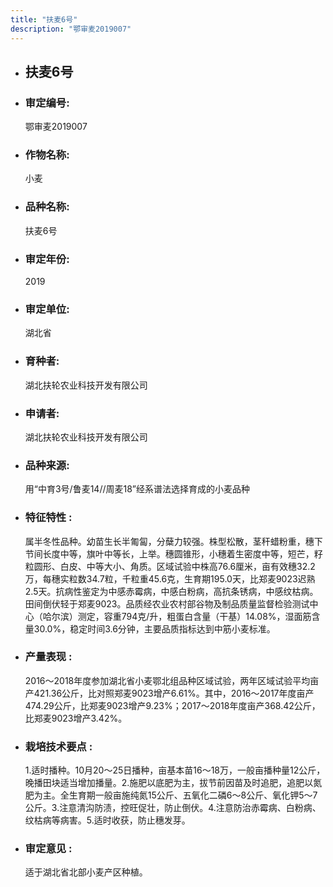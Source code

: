```yaml
---
title: "扶麦6号"
description: "鄂审麦2019007"
---
```

* ## 扶麦6号
* ###  审定编号:  
   鄂审麦2019007

*  ### 作物名称:  
   小麦

*   ###  品种名称: 
    扶麦6号

*   ### 审定年份: 
    2019

*   ### 审定单位:  
    湖北省

*   ### 育种者:  
    湖北扶轮农业科技开发有限公司

*   ### 申请者:  
    湖北扶轮农业科技开发有限公司

*   ### 品种来源:  
    用“中育3号/鲁麦14//周麦18”经系谱法选择育成的小麦品种

*   ### 特征特性 : 
    属半冬性品种。幼苗生长半匍匐，分蘖力较强。株型松散，茎秆蜡粉重，穗下节间长度中等，旗叶中等长，上举。穗圆锥形，小穗着生密度中等，短芒，籽粒圆形、白皮、中等大小、角质。区域试验中株高76.6厘米，亩有效穗32.2万，每穗实粒数34.7粒，千粒重45.6克，生育期195.0天，比郑麦9023迟熟2.5天。抗病性鉴定为中感赤霉病，中感白粉病，高抗条锈病，中感纹枯病。田间倒伏轻于郑麦9023。品质经农业农村部谷物及制品质量监督检验测试中心（哈尔滨）测定，容重794克/升，粗蛋白含量（干基）14.08%，湿面筋含量30.0%，稳定时间3.6分钟，主要品质指标达到中筋小麦标准。

*   ### 产量表现 : 
    2016～2018年度参加湖北省小麦鄂北组品种区域试验，两年区域试验平均亩产421.36公斤，比对照郑麦9023增产6.61%。其中，2016～2017年度亩产474.29公斤，比郑麦9023增产9.23%；2017～2018年度亩产368.42公斤，比郑麦9023增产3.42%。

*   ### 栽培技术要点 : 
    1.适时播种。10月20～25日播种，亩基本苗16～18万，一般亩播种量12公斤，晚播田块适当增加播量。2.施肥以底肥为主，拔节前因苗及时追肥，追肥以氮肥为主。全生育期一般亩施纯氮15公斤、五氧化二磷6～8公斤、氧化钾5～7公斤。3.注意清沟防渍，控旺促壮，防止倒伏。4.注意防治赤霉病、白粉病、纹枯病等病害。5.适时收获，防止穗发芽。

*   ### 审定意见 : 
    适于湖北省北部小麦产区种植。
